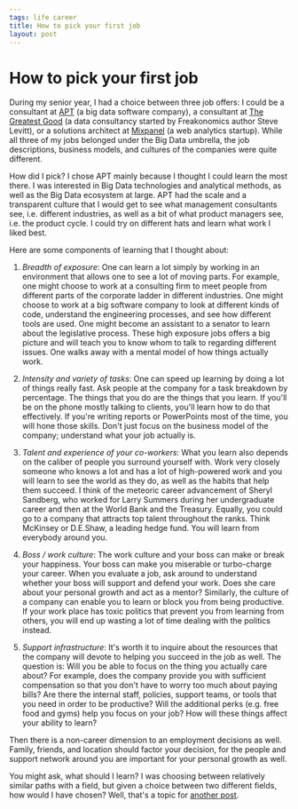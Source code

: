 ```yaml
--- 
tags: life career
title: How to pick your first job
layout: post
---
```


# How to pick your first job

During my senior year, I had a choice between three job offers: I could be a consultant at [APT][apt] (a big data software company), a consultant at [The Greatest Good][tgg] (a data consultancy started by Freakonomics author Steve Levitt), or a solutions architect at [Mixpanel][mxp] (a web analytics startup). While all three of my jobs belonged under the Big Data umbrella, the job descriptions, business models, and cultures of the companies were quite different. 

How did I pick? I chose APT mainly because I thought I could learn the most there. I was interested in Big Data technologies and analytical methods, as well as the Big Data ecosystem at large. APT had the scale and a transparent culture that I would get to see what management consultants see, i.e. different industries, as well as a bit of what product managers see, i.e. the product cycle. I could try on different hats and learn what work I liked best. 

[apt]: http://predictivetechnologies.com
[tgg]: http://greatestgood.com
[mxp]: http://mixpanel.com

Here are some components of learning that I thought about:

1. *Breadth of exposure*: One can learn a lot simply by working in an environment that allows one to see a lot of moving parts. For example, one might choose to work at a consulting firm to meet people from different parts of the corporate ladder in different industries. One might choose to work at a big software company to look at different kinds of code, understand the engineering processes, and see how different tools are used. One might become an assistant to a senator to learn about the legislative process. These high exposure jobs offers a big picture and will teach you to know whom to talk to regarding different issues. One walks away with a mental model of how things actually work. 

2. *Intensity and variety of tasks*: One can speed up learning by doing a lot of things really fast. Ask people at the company for a task breakdown by percentage. The things that you do are the things that you learn. If you'll be on the phone mostly talking to clients, you'll learn how to do that effectively. If you're writing reports or PowerPoints most of the time, you will hone those skills. Don't just focus on the business model of the company; understand what your job actually is. 

3. *Talent and experience of your co-workers*: What you learn also depends on the caliber of people you surround yourself with. Work very closely someone who knows a lot and has a lot of high-powered work and you will learn to see the world as they do, as well as the habits that help them succeed. I think of the meteoric career advancement of Sheryl Sandberg, who worked for Larry Summers during her undergraduate career and then at the World Bank and the Treasury. Equally, you could go to a company that attracts top talent throughout the ranks. Think McKinsey or D.E.Shaw, a leading hedge fund. You will learn from everybody around you. 

4. *Boss / work culture*: The work culture and your boss can make or break your happiness. Your boss can make you miserable or turbo-charge your career. When you evaluate a job, ask around to understand whether your boss will support and defend your work. Does she care about your personal growth and act as a mentor? Similarly, the culture of a company can enable you to learn or block you from being productive. If your work place has toxic politics that prevent you from learning from others, you will end up wasting a lot of time dealing with the politics instead. 

5. *Support infrastructure*: It's worth it to inquire about the resources that the company will devote to helping you succeed in the job as well. The question is: Will you be able to focus on the thing you actually care about? For example, does the company provide you with sufficient compensation so that you don't have to worry too much about paying bills? Are there the internal staff, policies, support teams, or tools that you need in order to be productive? Will the additional perks (e.g. free food and gyms) help you focus on your job? How will these things affect your ability to learn?

Then there is a non-career dimension to an employment decisions as well. Family, friends, and location should factor your decision, for the people and support network around you are important for your personal growth as well. 

You might ask, what should I learn? I was choosing between relatively similar paths with a field, but given a choice between two different fields, how would I have chosen? Well, that's a topic for [another post][ss]. 

[ss]: http://mbwong.com/2012/12/01/finding-a-calling.html
